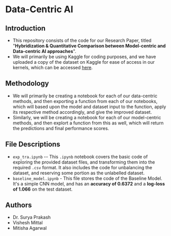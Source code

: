 # Data-Centric AI

## Introduction
- This repository consists of the code for our Research Paper, titled "**Hybridization & Quantitative Comparison between Model-centric and Data-centric AI approaches**".
- We will primarily be using Kaggle for coding purposes, and we have uploaded a copy of the dataset on Kaggle for ease of access in our kernels, which can be accessed [here](https://www.kaggle.com/dataset/95840441821df30ede490fae5ba502b652d1457ca80f7b8d0f0c1212d9a260f7). 

## Methodology
- We will primarily be creating a notebook for each of our data-centric methods, and then exporting a function from each of our notebooks, which will based upon the model and dataset input to the function, apply its respective method accordingly, and give the improved dataset.
- Similarly, we will be creating a notebook for each of our model-centric methods, and then explort a function from this as well, which will return the predictions and final performance scores. 

## File Descriptions
- `exp_tra.ipynb` -- This `.ipynb` notebook covers the basic code of exploring the provided dataset files, and transforming them into the required `.csv` format. It also includes the code for unbalancing the dataset, and reserving some portion as the unlabelled dataset.
- `baseline_model.ipynb` - This file stores the code of the Baseline Model. It's a simple CNN model, and has an **accuracy of 0.6372** and a **log-loss of 1.066** on the test dataset.


## Authors
- Dr. Surya Prakash
- Vishesh Mittal
- Mitisha Agarwal